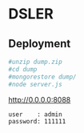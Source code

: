 # DSLER

Deployment
----------

```sh
#unzip dump.zip
#cd dump
#mongorestore dump/
#node server.js
```

http://0.0.0.0:8088

```
user    : admin
password: 111111
```


